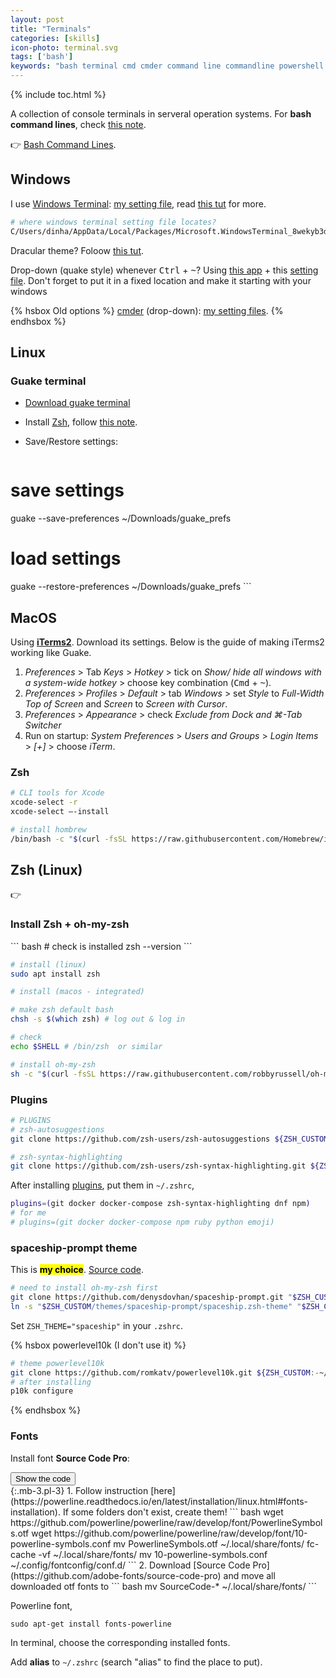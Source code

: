 ```yaml
---
layout: post
title: "Terminals"
categories: [skills]
icon-photo: terminal.svg
tags: ['bash']
keywords: "bash terminal cmd cmder command line commandline powershell window terminal zsh guake terminal linux ubuntu mac os osx"
---
```


{% include toc.html %}

A collection of console terminals in serveral operation systems. For **bash command lines**, check [this note](/bash-command-line).

👉 [Bash Command Lines](/bash-command-line).

## Windows

I use [Windows Terminal](https://github.com/microsoft/terminal): [my setting file](https://github.com/dinhanhthi/scripts/blob/master/settings/windows/windows_terminal/settings.json), read [this tut](https://docs.microsoft.com/en-us/windows/terminal/customize-settings/profile-settings) for more.

``` bash
# where windows terminal setting file locates?
C/Users/dinha/AppData/Local/Packages/Microsoft.WindowsTerminal_8wekyb3d8bbwe/LocalState/settings.json
```

Dracular theme? Foloow [this tut](https://draculatheme.com/windows-terminal).

Drop-down (quake style) whenever <kbd>Ctrl</kbd> + <kbd>~</kbd>? Using [this app](https://github.com/flyingpie/windows-terminal-quake) + this [setting file](https://github.com/dinhanhthi/scripts/blob/master/settings/windows/windows_terminal/windows-terminal-quake.json). Don't forget to put it in a fixed location and make it starting with your windows

{% hsbox Old options %}
[cmder](https://cmder.net) (drop-down): [my setting files](https://github.com/dinhanhthi/scripts/tree/master/settings/windows/cmder).
{% endhsbox %}

## Linux

### Guake terminal

- [Download guake terminal](http://guake-project.org)
- Install [Zsh](https://ohmyz.sh/), follow [this note](#zsh).
- Save/Restore settings:

    ``` bash
# save settings
guake --save-preferences ~/Downloads/guake_prefs
# load settings
guake --restore-preferences ~/Downloads/guake_prefs
    ```


## MacOS

Using [**iTerms2**](https://www.iterm2.com/). Download its settings. Below is the guide of making iTerms2 working like Guake.

1. _Preferences_ > Tab _Keys_ > _Hotkey_ > tick on _Show/ hide all windows with a system-wide hotkey_ > choose key combination (<kbd>Cmd</kbd> + <kbd>~</kbd>).
2. _Preferences_ > _Profiles_ > _Default_ > tab _Windows_ > set _Style_ to _Full-Width Top of Screen_ and _Screen_ to _Screen with Cursor_.
3. _Preferences_ > _Appearance_ > check _Exclude from Dock and ⌘-Tab Switcher_
4. Run on startup: _System Preferences_ > _Users and Groups_ > _Login Items_ > _[+]_ > choose _iTerm_.

### Zsh

``` bash
# CLI tools for Xcode
xcode-select -r
xcode-select —-install

# install hombrew
/bin/bash -c "$(curl -fsSL https://raw.githubusercontent.com/Homebrew/install/master/install.sh)"
```

## Zsh (Linux)

👉

### Install Zsh + oh-my-zsh

<div class="flex-50" markdown="1">
``` bash
# check is installed
zsh --version
```

``` bash
# install (linux)
sudo apt install zsh

# install (macos - integrated)
```

``` bash
# make zsh default bash
chsh -s $(which zsh) # log out & log in
```

``` bash
# check
echo $SHELL # /bin/zsh  or similar
```
</div>

``` bash
# install oh-my-zsh
sh -c "$(curl -fsSL https://raw.githubusercontent.com/robbyrussell/oh-my-zsh/master/tools/install.sh)"
```

### Plugins

``` bash
# PLUGINS
# zsh-autosuggestions
git clone https://github.com/zsh-users/zsh-autosuggestions ${ZSH_CUSTOM:-~/.oh-my-zsh/custom}/plugins/zsh-autosuggestions

# zsh-syntax-highlighting
git clone https://github.com/zsh-users/zsh-syntax-highlighting.git ${ZSH_CUSTOM:-~/.oh-my-zsh/custom}/plugins/zsh-syntax-highlighting
```

After installing [plugins](https://github.com/ohmyzsh/ohmyzsh/wiki/Plugins), put them in `~/.zshrc`,

``` bash
plugins=(git docker docker-compose zsh-syntax-highlighting dnf npm)
# for me
# plugins=(git docker docker-compose npm ruby python emoji)
```

### spaceship-prompt theme

This is <mark markdown="span">**my choice**</mark>. [Source code](https://github.com/denysdovhan/spaceship-prompt).

``` bash
# need to install oh-my-zsh first
git clone https://github.com/denysdovhan/spaceship-prompt.git "$ZSH_CUSTOM/themes/spaceship-prompt"
ln -s "$ZSH_CUSTOM/themes/spaceship-prompt/spaceship.zsh-theme" "$ZSH_CUSTOM/themes/spaceship.zsh-theme"
```

Set `ZSH_THEME="spaceship"` in your `.zshrc`.

{% hsbox powerlevel10k (I don't use it) %}
``` bash
# theme powerlevel10k
git clone https://github.com/romkatv/powerlevel10k.git ${ZSH_CUSTOM:-~/.oh-my-zsh/custom}/themes/powerlevel10k
# after installing
p10k configure
```
{% endhsbox %}


### Fonts

Install font **Source Code Pro**:

<div class="hide-show-box">
<button type="button" markdown="1" class="btn collapsed box-button" data-toggle="collapse" data-target="#box1ct">
Show the code
</button>
<div id="box1ct" markdown="1" class="collapse multi-collapse box-content">
{:.mb-3.pl-3}
1. Follow instruction [here](https://powerline.readthedocs.io/en/latest/installation/linux.html#fonts-installation). If some folders don't exist, create them!
``` bash
wget https://github.com/powerline/powerline/raw/develop/font/PowerlineSymbols.otf
wget https://github.com/powerline/powerline/raw/develop/font/10-powerline-symbols.conf
mv PowerlineSymbols.otf ~/.local/share/fonts/
fc-cache -vf ~/.local/share/fonts/
mv 10-powerline-symbols.conf ~/.config/fontconfig/conf.d/
```
2. Download [Source Code Pro](https://github.com/adobe-fonts/source-code-pro) and move all downloaded otf fonts to
``` bash
mv SourceCode-* ~/.local/share/fonts/
```
</div>
</div>

Powerline font,

```
sudo apt-get install fonts-powerline
```

In terminal, choose the corresponding installed fonts.

Add **alias** to `~/.zshrc` (search "alias" to find the place to put).
